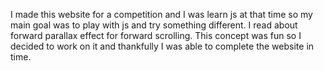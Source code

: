 I made this website for a competition and I was learn js at that time so my main goal was to play with js and try something different. I read about forward parallax effect for forward scrolling. This concept was fun so I decided to work on it and thankfully I was able to complete the website in time.
